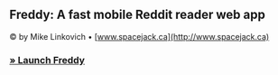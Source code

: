 ## Freddy: A fast mobile Reddit reader web app

&copy; by Mike Linkovich &bull; [www.spacejack.ca](http://www.spacejack.ca)

### [&raquo; Launch Freddy](https://spacejack.github.io/freddy/)

